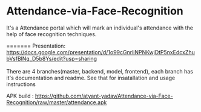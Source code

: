 # Attendance-via-Face-Recognition
It's a Attendance portal which will mark an individual's attendance with the help of face recognition techniques.


=======
Presentation: https://docs.google.com/presentation/d/1o99cGnrliNPNKwjDtP5nxEdcxZhubVsfBlNq_D5b8Ys/edit?usp=sharing<br />
<br />
There are 4 branches(master, backend, model, frontend), each branch has it's documentation and readme. See that for insatallation and usage instructions <br />

APK build : https://github.com/atyant-yadav/Attendance-via-Face-Recognition/raw/master/attendance.apk
<br />
